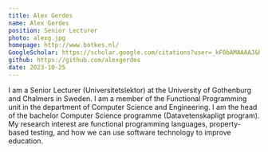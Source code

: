 ```yaml
---
title: Alex Gerdes
name: Alex Gerdes
position: Senior Lecturer
photo: alexg.jpg
homepage: http://www.botkes.nl/
GoogleScholar: https://scholar.google.com/citations?user=_kF0bAMAAAAJ&hl=en&oi=ao
github: https://github.com/alexgerdes
date: 2023-10-25
---
```

I am a Senior Lecturer (Universitetslektor) at the  University of Gothenburg and
Chalmers in Sweden. I am a member of the Functional Programming unit in the
department of Computer Science and Engineering. I am the head of the bachelor
Computer Science programme (Datavetenskapligt program). My research interest are
functional programming languages, property-based testing, and how we can use
software technology to improve education.
